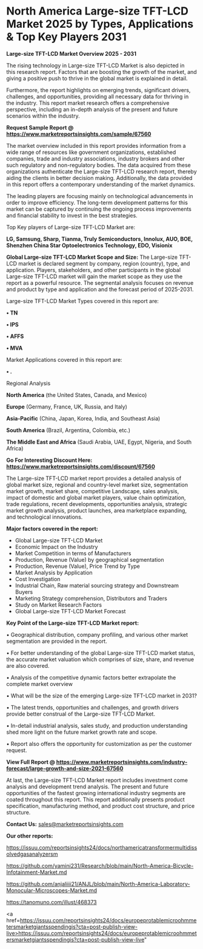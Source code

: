 # North America Large-size TFT-LCD Market 2025 by Types, Applications & Top Key Players 2031

<Strong> Large-size TFT-LCD Market Overview 2025 - 2031</strong>

The rising technology in Large-size TFT-LCD Market is also depicted in this research report. Factors that are boosting the growth of the market, and giving a positive push to thrive in the global market is explained in detail.

Furthermore, the report highlights on emerging trends, significant drivers, challenges, and opportunities, providing all necessary data for thriving in the industry. This report market research offers a comprehensive perspective, including an in-depth analysis of the present and future scenarios within the industry.

<strong>Request Sample Report @ <a href=https://www.marketreportsinsights.com/sample/67560>https://www.marketreportsinsights.com/sample/67560</a></strong>

The market overview included in this report provides information from a wide range of resources like government organizations, established companies, trade and industry associations, industry brokers and other such regulatory and non-regulatory bodies. The data acquired from these organizations authenticate the Large-size TFT-LCD research report, thereby aiding the clients in better decision making. Additionally, the data provided in this report offers a contemporary understanding of the market dynamics.

The leading players are focusing mainly on technological advancements in order to improve efficiency. The long-term development patterns for this market can be captured by continuing the ongoing process improvements and financial stability to invest in the best strategies.

Top Key players of Large-size TFT-LCD Market are:

<strong>LG, Samsung, Sharp, Tianma, Truly Semiconductors, Innolux, AUO, BOE, Shenzhen China Star Optoelectronics Technology, EDO, Visionix</strong>

<strong><b>Global Large-size TFT-LCD Market Scope and Size:</b></strong>
The Large-size TFT-LCD market is declared segment by company, region (country), type, and application. Players, stakeholders, and other participants in the global Large-size TFT-LCD market will gain the market scope as they use the report as a powerful resource. The segmental analysis focuses on revenue and product by type and application and the forecast period of 2025-2031.

Large-size TFT-LCD Market Types covered in this report are:

<strong>• TN

• IPS

• AFFS

• MVA</strong>

Market Applications covered in this report are:

<strong>• .</strong> 

Regional Analysis

<strong>North America</strong> (the United States, Canada, and Mexico)

<strong>Europe</strong> (Germany, France, UK, Russia, and Italy)

<strong>Asia-Pacific</strong> (China, Japan, Korea, India, and Southeast Asia)

<strong>South America</strong> (Brazil, Argentina, Colombia, etc.)

<strong>The Middle East and Africa</strong> (Saudi Arabia, UAE, Egypt, Nigeria, and South Africa)

<strong>Go For Interesting Discount Here: <a href=https://www.marketreportsinsights.com/discount/67560>https://www.marketreportsinsights.com/discount/67560</a></strong>

The Large-size TFT-LCD market report provides a detailed analysis of global market size, regional and country-level market size, segmentation market growth, market share, competitive Landscape, sales analysis, impact of domestic and global market players, value chain optimization, trade regulations, recent developments, opportunities analysis, strategic market growth analysis, product launches, area marketplace expanding, and technological innovations.

<strong><b>Major factors covered in the report:</b></strong>
<ul>
  <li>Global Large-size TFT-LCD Market </li>
  <li>Economic Impact on the Industry</li>
  <li>Market Competition in terms of Manufacturers</li>
  <li>Production, Revenue (Value) by geographical segmentation</li>
  <li>Production, Revenue (Value), Price Trend by Type</li>
  <li>Market Analysis by Application</li>
  <li>Cost Investigation</li>
  <li>Industrial Chain, Raw material sourcing strategy and Downstream Buyers</li>
  <li>Marketing Strategy comprehension, Distributors and Traders</li>
  <li>Study on Market Research Factors</li>
  <li>Global Large-size TFT-LCD Market Forecast</li>
</ul>

<strong><b>Key Point of the Large-size TFT-LCD Market report:</b></strong>

• Geographical distribution, company profiling, and various other market segmentation are provided in the report.

• For better understanding of the global Large-size TFT-LCD market status, the accurate market valuation which comprises of size, share, and revenue are also covered.

• Analysis of the competitive dynamic factors better extrapolate the complete market overview

• What will be the size of the emerging Large-size TFT-LCD market in 2031?

• The latest trends, opportunities and challenges, and growth drivers provide better construal of the Large-size TFT-LCD Market.

• In-detail industrial analysis, sales study, and production understanding shed more light on the future market growth rate and scope.

• Report also offers the opportunity for customization as per the customer request.

<strong><b>View Full Report @ <a href=https://www.marketreportsinsights.com/industry-forecast/large-growth-and-size-2021-67560>https://www.marketreportsinsights.com/industry-forecast/large-growth-and-size-2021-67560</a></b></strong>


At last, the Large-size TFT-LCD Market report includes investment come analysis and development trend analysis. The present and future opportunities of the fastest growing international industry segments are coated throughout this report. This report additionally presents product specification, manufacturing method, and product cost structure, and price structure.

<strong>Contact Us:</strong>
sales@marketreportsinsights.com

<strong>Our other reports:</strong>

<a href=https://issuu.com/reportsinsights24/docs/northamericatransformermultidissolvedgasanalyzersm>https://issuu.com/reportsinsights24/docs/northamericatransformermultidissolvedgasanalyzersm</a>

<a href=https://github.com/yamini231/Research/blob/main/North-America-Bicycle-Infotainment-Market.md>https://github.com/yamini231/Research/blob/main/North-America-Bicycle-Infotainment-Market.md</a>

<a href=https://github.com/anjaliiii21/ANJL/blob/main/North-America-Laboratory-Monocular-Microscopes-Market.md>https://github.com/anjaliiii21/ANJL/blob/main/North-America-Laboratory-Monocular-Microscopes-Market.md</a>

<a href=https://tanomuno.com/illust/468373>https://tanomuno.com/illust/468373</a>

<a href=https://issuu.com/reportsinsights24/docs/europeprotablemicroohmmetersmarketgiantsspendingis?cta=post-publish-view-live>https://issuu.com/reportsinsights24/docs/europeprotablemicroohmmetersmarketgiantsspendingis?cta=post-publish-view-live</a>"

